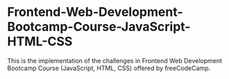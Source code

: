 # Frontend-Web-Development-Bootcamp-Course-JavaScript-HTML-CSS
This is the implementation of the challenges in Frontend Web Development Bootcamp Course (JavaScript, HTML, CSS) offered by freeCodeCamp.
